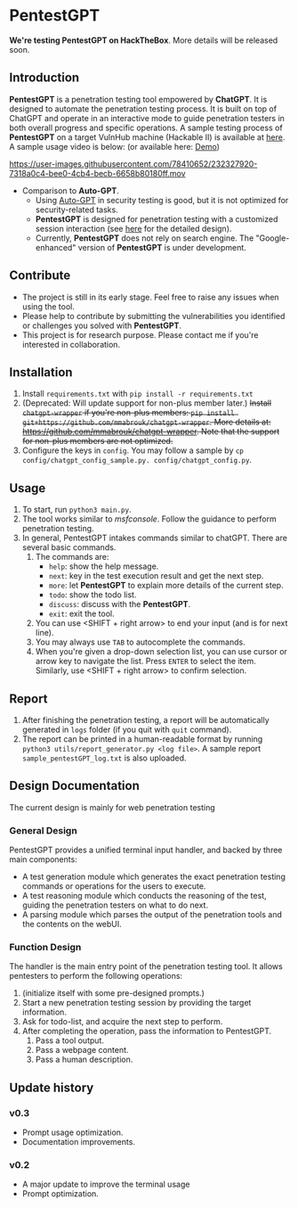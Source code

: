 # PentestGPT

**We're testing PentestGPT on HackTheBox**. More details will be released soon.

## Introduction
**PentestGPT** is a penetration testing tool empowered by **ChatGPT**. It is designed to automate the penetration testing process. It is built on top of ChatGPT and operate in an interactive mode to guide penetration testers in both overall progress and specific operations.
A sample testing process of **PentestGPT** on a target VulnHub machine (Hackable II) is available at [here](./resources/PentestGPT_Hackable2.pdf).
A sample usage video is below: (or available here: [Demo](https://youtu.be/h0k6kWWaCEU))


https://user-images.githubusercontent.com/78410652/232327920-7318a0c4-bee0-4cb4-becb-6658b80180ff.mov


- Comparison to **Auto-GPT**. 
  - Using [Auto-GPT](https://github.com/Torantulino/Auto-GPT) in security testing is good, but it is not optimized for security-related tasks. 
  - **PentestGPT** is designed for penetration testing with a customized session interaction (see [here](./PentestGPT_design.md) for the detailed design).
  - Currently, **PentestGPT** does not rely on search engine. The "Google-enhanced" version of **PentestGPT** is under development.

## Contribute
- The project is still in its early stage. Feel free to raise any issues when using the tool. 
- Please help to contribute by submitting the vulnerabilities you identified or challenges you solved with **PentestGPT**.
- This project is for research purpose. Please contact me if you're interested in collaboration.

## Installation
1. Install `requirements.txt` with `pip install -r requirements.txt`
2. (Deprecated: Will update support for non-plus member later.) ~~Install `chatgpt-wrapper` if you're non-plus members: `pip install git+https://github.com/mmabrouk/chatgpt-wrapper`. More details at: https://github.com/mmabrouk/chatgpt-wrapper. Note that the support for non-plus members are not optimized.~~
3. Configure the keys in `config`. You may follow a sample by `cp config/chatgpt_config_sample.py. config/chatgpt_config.py`.



## Usage
1. To start, run `python3 main.py`. 
2. The tool works similar to *msfconsole*. Follow the guidance to perform penetration testing. 
3. In general, PentestGPT intakes commands similar to chatGPT. There are several basic commands.
   1. The commands are: 
      - `help`: show the help message.
      - `next`: key in the test execution result and get the next step.
      - `more`: let **PentestGPT** to explain more details of the current step.
      - `todo`: show the todo list.
      - `discuss`: discuss with the **PentestGPT**.
      - `exit`: exit the tool.
   2. You can use <SHIFT + right arrow> to end your input (and <ENTER> is for next line).
   3. You may always use `TAB` to autocomplete the commands.
   4. When you're given a drop-down selection list, you can use cursor or arrow key to navigate the list. Press `ENTER` to select the item. Similarly, use <SHIFT + right arrow> to confirm selection.

## Report
1. After finishing the penetration testing, a report will be automatically generated in `logs` folder (if you quit with `quit` command).
2. The report can be printed in a human-readable format by running `python3 utils/report_generator.py <log file>`. A sample report `sample_pentestGPT_log.txt` is also uploaded.


## Design Documentation
The current design is mainly for web penetration testing

### General Design
PentestGPT provides a unified terminal input handler, and backed by three main components:
- A test generation module which generates the exact penetration testing commands or operations for the users to execute.
- A test reasoning module which conducts the reasoning of the test, guiding the penetration testers on what to do next.
- A parsing module which parses the output of the penetration tools and the contents on the webUI.

### Function Design
The handler is the main entry point of the penetration testing tool. It allows pentesters to perform the following operations:
1. (initialize itself with some pre-designed prompts.)
2. Start a new penetration testing session by providing the target information.
3. Ask for todo-list, and acquire the next step to perform.
4. After completing the operation, pass the information to PentestGPT.
   1. Pass a tool output.
   2. Pass a webpage content.
   3. Pass a human description.

## Update history
### v0.3
- Prompt usage optimization.
- Documentation improvements.
### v0.2
- A major update to improve the terminal usage
- Prompt optimization.